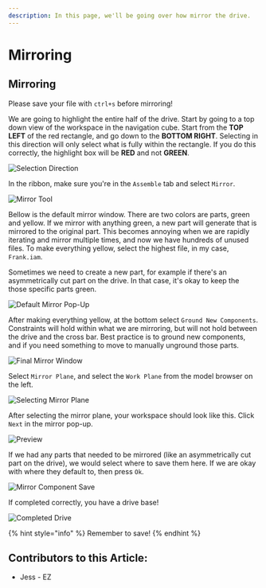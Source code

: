 ```yaml
---
description: In this page, we'll be going over how mirror the drive.
---
```


# Mirroring

## Mirroring

Please save your file with `ctrl+s` before mirroring! &#x20;

We are going to highlight the entire half of the drive.  Start by going to a top down view of the workspace in the navigation cube.  Start from the **TOP LEFT** of the red rectangle, and go down to the **BOTTOM RIGHT**.  Selecting in this direction will only select what is fully within the rectangle.  If you do this correctly, the highlight box will be **RED** and not **GREEN**.&#x20;

![Selection Direction](../../../.gitbook/assets/selecting-drive.png)

In the ribbon, make sure you're in the `Assemble` tab and select `Mirror`.

![Mirror Tool](<../../../.gitbook/assets/image (162).png>)

Bellow is the default mirror window.  There are two colors are parts, green and yellow.  If we mirror with anything green, a new part will generate that is mirrored to the original part.  This becomes annoying when we are rapidly iterating and mirror multiple times, and now we have hundreds of unused files.  To make everything yellow, select the highest file, in my case, `Frank.iam`.&#x20;

Sometimes we need to create a new part, for example if there's an asymmetrically cut part on the drive.  In that case, it's okay to keep the those specific parts green.&#x20;

![Default Mirror Pop-Up](<../../../.gitbook/assets/image (88).png>)

After making everything yellow, at the bottom select `Ground New Components`.  Constraints will hold within what we are mirroring, but will not hold between the drive and the cross bar.  Best practice is to ground new components, and if you need something to move to manually unground those parts.&#x20;

![Final Mirror Window](<../../../.gitbook/assets/image (111).png>)

Select `Mirror Plane`, and select the `Work Plane` from the model browser on the left.&#x20;

![Selecting Mirror Plane](<../../../.gitbook/assets/image (59).png>)

After selecting the mirror plane, your workspace should look like this.  Click `Next` in the mirror pop-up.&#x20;

![Preview](<../../../.gitbook/assets/image (213).png>)

If we had any parts that needed to be mirrored (like an asymmetrically cut part on the drive), we would select where to save them here.  If we are okay with where they default to, then press `Ok`.

![Mirror Component Save](<../../../.gitbook/assets/image (68).png>)

If completed correctly, you have a drive base!

![Completed Drive](<../../../.gitbook/assets/image (106).png>)

{% hint style="info" %}
Remember to save!
{% endhint %}



## Contributors to this Article:

* Jess - EZ
